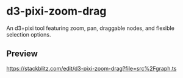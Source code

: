 # d3-pixi-zoom-drag
An d3+pixi tool featuring zoom, pan, draggable nodes, and flexible selection options.


## Preview
https://stackblitz.com/edit/d3-pixi-zoom-drag?file=src%2Fgraph.ts
